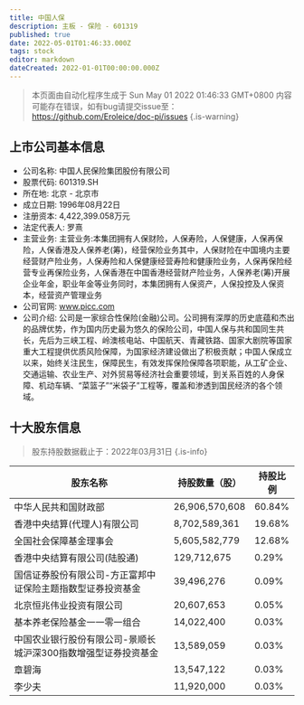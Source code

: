 ```yaml
---
title: 中国人保
description: 主板 - 保险 - 601319
published: true
date: 2022-05-01T01:46:33.000Z
tags: stock
editor: markdown
dateCreated: 2022-01-01T00:00:00.000Z
---
```


> 本页面由自动化程序生成于 Sun May 01 2022 01:46:33 GMT+0800
> 内容可能存在错误，如有bug请提交issue至：https://github.com/Eroleice/doc-pi/issues
{.is-warning}

## 上市公司基本信息
- 公司名称: 中国人民保险集团股份有限公司
- 股票代码: 601319.SH
- 所在地: 北京 - 北京市
- 成立日期: 1996年08月22日
- 注册资本: 4,422,399.058万元
- 法定代表人: 罗熹
- 主营业务: 主营业务:本集团拥有人保财险，人保寿险，人保健康，人保再保险，人保香港及人保养老(筹)，经营保险业务其中，人保财险在中国境内主要经营财产险业务，人保寿险和人保健康经营寿险和健康险业务，人保再保险经营专业再保险业务，人保香港在中国香港经营财产险业务，人保养老(筹)开展企业年金，职业年金等业务同时，本集团拥有人保资产，人保投控及人保资本，经营资产管理业务
- 公司官网: www.picc.com
- 公司介绍: 公司是一家综合性保险(金融)公司。公司拥有深厚的历史底蕴和杰出的品牌优势，作为国内历史最为悠久的保险公司，中国人保与共和国同生共长，先后为三峡工程、岭澳核电站、中国航天、青藏铁路、国家大剧院等国家重大工程提供优质风险保障，为国家经济建设做出了积极贡献；中国人保成立以来，始终关注民生，保障民生，有效发挥保险保障各项职能，从工矿企业、交通运输、农业生产、对外贸易等经济社会重要领域，到关系百姓的人身保障、机动车辆、“菜篮子”“米袋子”工程等，覆盖和渗透到国民经济的各个领域。


## 十大股东信息
> 股东持股数据截止于：2022年03月31日
{.is-info}

| 股东名称 | 持股数量（股） | 持股比例 |
| --- | --- | --- |
| 中华人民共和国财政部 | 26,906,570,608 | 60.84% |
| 香港中央结算(代理人)有限公司 | 8,702,589,361 | 19.68% |
| 全国社会保障基金理事会 | 5,605,582,779 | 12.68% |
| 香港中央结算有限公司(陆股通) | 129,712,675 | 0.29% |
| 国信证券股份有限公司-方正富邦中证保险主题指数型证券投资基金 | 39,496,276 | 0.09% |
| 北京恒兆伟业投资有限公司 | 20,607,653 | 0.05% |
| 基本养老保险基金一一零一组合 | 14,022,400 | 0.03% |
| 中国农业银行股份有限公司-景顺长城沪深300指数增强型证券投资基金 | 13,589,059 | 0.03% |
| 章碧海 | 13,547,122 | 0.03% |
| 李少夫 | 11,920,000 | 0.03% |




